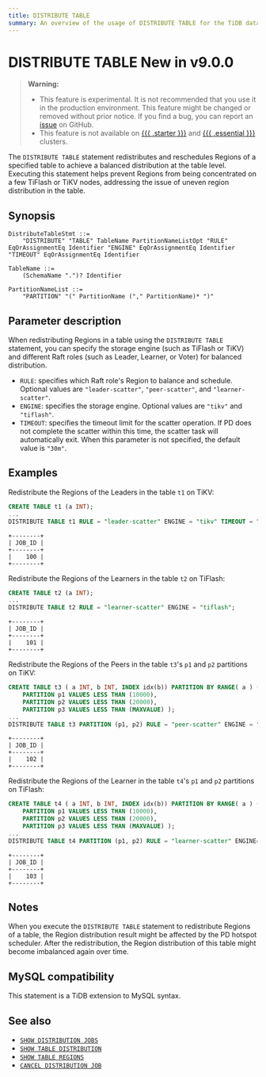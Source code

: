 ```yaml
---
title: DISTRIBUTE TABLE
summary: An overview of the usage of DISTRIBUTE TABLE for the TiDB database.
---
```


# DISTRIBUTE TABLE <span class="version-mark">New in v9.0.0</span>

> **Warning:**
>
> - This feature is experimental. It is not recommended that you use it in the production environment. This feature might be changed or removed without prior notice. If you find a bug, you can report an [issue](https://github.com/pingcap/tidb/issues) on GitHub.
> - This feature is not available on [{{{ .starter }}}](https://docs.pingcap.com/tidbcloud/select-cluster-tier#tidb-cloud-serverless) and [{{{ .essential }}}](https://docs.pingcap.com/tidbcloud/select-cluster-tier#essential) clusters.

The `DISTRIBUTE TABLE` statement redistributes and reschedules Regions of a specified table to achieve a balanced distribution at the table level. Executing this statement helps prevent Regions from being concentrated on a few TiFlash or TiKV nodes, addressing the issue of uneven region distribution in the table.

## Synopsis

```ebnf+diagram
DistributeTableStmt ::=
    "DISTRIBUTE" "TABLE" TableName PartitionNameListOpt "RULE" EqOrAssignmentEq Identifier "ENGINE" EqOrAssignmentEq Identifier "TIMEOUT" EqOrAssignmentEq Identifier

TableName ::=
    (SchemaName ".")? Identifier

PartitionNameList ::=
    "PARTITION" "(" PartitionName ("," PartitionName)* ")"
```

## Parameter description

When redistributing Regions in a table using the `DISTRIBUTE TABLE` statement, you can specify the storage engine (such as TiFlash or TiKV) and different Raft roles (such as Leader, Learner, or Voter) for balanced distribution.

- `RULE`: specifies which Raft role's Region to balance and schedule. Optional values are `"leader-scatter"`, `"peer-scatter"`, and `"learner-scatter"`.
- `ENGINE`: specifies the storage engine. Optional values are `"tikv"` and `"tiflash"`.
- `TIMEOUT`: specifies the timeout limit for the scatter operation. If PD does not complete the scatter within this time, the scatter task will automatically exit. When this parameter is not specified, the default value is `"30m"`.

## Examples

Redistribute the Regions of the Leaders in the table `t1` on TiKV:

```sql
CREATE TABLE t1 (a INT);
...
DISTRIBUTE TABLE t1 RULE = "leader-scatter" ENGINE = "tikv" TIMEOUT = "1h";
```

```
+--------+
| JOB_ID |
+--------+
|    100 |
+--------+
```

Redistribute the Regions of the Learners in the table `t2` on TiFlash:

```sql
CREATE TABLE t2 (a INT);
...
DISTRIBUTE TABLE t2 RULE = "learner-scatter" ENGINE = "tiflash";
```

```
+--------+
| JOB_ID |
+--------+
|    101 |
+--------+
```

Redistribute the Regions of the Peers in the table `t3`'s `p1` and `p2` partitions on TiKV:

```sql
CREATE TABLE t3 ( a INT, b INT, INDEX idx(b)) PARTITION BY RANGE( a ) (
    PARTITION p1 VALUES LESS THAN (10000),
    PARTITION p2 VALUES LESS THAN (20000),
    PARTITION p3 VALUES LESS THAN (MAXVALUE) );
...
DISTRIBUTE TABLE t3 PARTITION (p1, p2) RULE = "peer-scatter" ENGINE = "tikv";
```

```
+--------+
| JOB_ID |
+--------+
|    102 |
+--------+
```

Redistribute the Regions of the Learner in the table `t4`'s `p1` and `p2` partitions on TiFlash:

```sql
CREATE TABLE t4 ( a INT, b INT, INDEX idx(b)) PARTITION BY RANGE( a ) (
    PARTITION p1 VALUES LESS THAN (10000),
    PARTITION p2 VALUES LESS THAN (20000),
    PARTITION p3 VALUES LESS THAN (MAXVALUE) );
...
DISTRIBUTE TABLE t4 PARTITION (p1, p2) RULE = "learner-scatter" ENGINE="tiflash";
```

```
+--------+
| JOB_ID |
+--------+
|    103 |
+--------+
```

## Notes

When you execute the `DISTRIBUTE TABLE` statement to redistribute Regions of a table, the Region distribution result might be affected by the PD hotspot scheduler. After the redistribution, the Region distribution of this table might become imbalanced again over time.

## MySQL compatibility

This statement is a TiDB extension to MySQL syntax.

## See also

- [`SHOW DISTRIBUTION JOBS`](/sql-statements/sql-statement-show-distribution-jobs.md)
- [`SHOW TABLE DISTRIBUTION`](/sql-statements/sql-statement-show-table-distribution.md)
- [`SHOW TABLE REGIONS`](/sql-statements/sql-statement-show-table-regions.md)
- [`CANCEL DISTRIBUTION JOB`](/sql-statements/sql-statement-cancel-distribution-job.md)